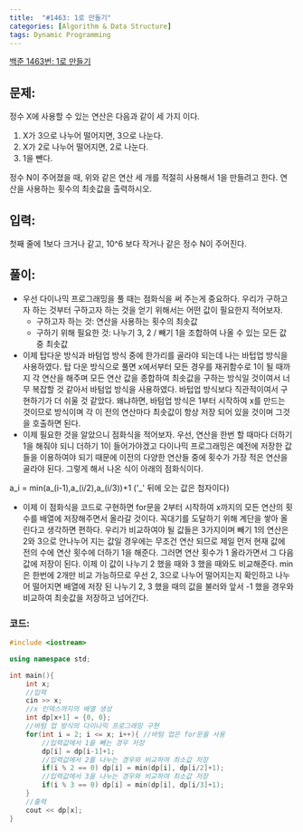 ```yaml
---
title:  "#1463: 1로 만들기"
categories: [Algorithm & Data Structure]
tags: Dynamic Programming
---
```


[백준 1463번: 1로 만들기](https://www.acmicpc.net/problem/1463)

## 문제:

정수 X에 사용할 수 있는 연산은 다음과 같이 세 가지 이다.

1. X가 3으로 나누어 떨어지면, 3으로 나눈다.
2. X가 2로 나누어 떨어지면, 2로 나눈다.
3. 1을 뺀다.

정수 N이 주어졌을 때, 위와 같은 연산 세 개를 적절히 사용해서 1을 만들려고 한다. 연산을 사용하는 횟수의 최솟값을 출력하시오.

## 입력:

첫째 줄에 1보다 크거나 같고, 10^6 보다 작거나 같은 정수 N이 주어진다.

## 풀이:

- 우선 다이나믹 프로그래밍을 풀 때는 점화식을 써 주는게 중요하다. 우리가 구하고자 하는 것부터 구하고자 하는 것을 얻기 위해서는 어떤 값이 필요한지 적어보자.
    - 구하고자 하는 것: 연산을 사용하는 횟수의 최솟값
    - 구하기 위해 필요한 것: 나누기 3, 2 / 빼기 1을 조합하여 나올 수 있는 모든 값 중 최솟값
- 이제 탑다운 방식과 바텀업 방식 중에 한가리를 골라야 되는데 나는 바텁업 방식을 사용하였다. 탑 다운 방식으로 풀면 x에서부터 모든 경우를 재귀함수로 1이 될 때까지 각 연산을 해주며 모든 연산 값을 종합하여 최솟값을 구하는 방식일 것이여서 너무 복잡할 것 같아서 바텀업 방식을 사용하였다. 바텁업 방식보다 직관적이여서 구현하기가 더 쉬울 것 같았다. 왜냐하면, 바텀업 방식은 1부터 시작하여 x를 만드는 것이므로 방식이며 각 이 전의 연산마다 최솟값이 항상 저장 되어 있을 것이며 그것을 호출하면 된다.
- 이제 필요한 것을 알았으니 점화식을 적어보자. 우선, 연산을 한번 할 때마다 더하기 1을 해줘야 되니 더하기 1이 들어가야겠고 다이나믹 프로그래밍은 예전에 저장한 값들을 이용하여야 되기 때문에 이전의 다양한 연산들 중에 횟수가 가장 적은 연산을 골라야 된다. 그렇게 해서 나온 식이 아래의 점화식이다.

a_i = min(a_(i-1),a_(i/2),a_(i/3))+1 ('_' 뒤에 오는 값은 첨자이다)

- 이제 이 점화식을 코드로 구현하면 for문을 2부터 시작하여 x까지의 모든 연산의 횟수를 배열에 저장해주면서 올라갈 것이다. 꼭대기를 도달하기 위해 계단을 쌓아 올린다고 생각하면 편하다. 우리가 비교하여야 될 값들은 3가지이며 빼기 1의 연산은 2와 3으로 안나누어 지는 값일 경우에는 무조건 연산 되므로 제일 먼저 현재 값에 전의 수에 연산 횟수에 더하기 1을 해준다. 그러면 연산 횟수가 1 올라가면서 그 다음 값에 저장이 된다. 이제 이 값이 나누기 2 했을 때와 3 했을 때와도 비교해준다. min은 한번에 2개만 비교 가능하므로 우선 2, 3으로 나누어 떨어지는지 확인하고 나누어 떨어지면 배열에 저장 된 나누기 2, 3 했을 때의 값을 불러와 앞서 -1 했을 경우와 비교하여 최솟값을 저장하고 넘어간다.

### 코드:

```cpp
#include <iostream>

using namespace std;

int main(){
	int x;
	//입력  
	cin >> x;
	//x 인덱스까지의 배열 생성 
	int dp[x+1] = {0, 0};
	//바텀 업 방식의 다이나믹 프로그래밍 구현
	for(int i = 2; i <= x; i++){ //바텀 업은 for문을 사용
		//입력값에서 1을 빼는 경우 저장
		dp[i] = dp[i-1]+1;
		//입력값에서 2를 나누는 경우와 비교하여 최소값 저장
		if(i % 2 == 0) dp[i] = min(dp[i], dp[i/2]+1);
		//입력값에서 3을 나누는 경우와 비교하여 최소값 저장
		if(i % 3 == 0) dp[i] = min(dp[i], dp[i/3]+1);
	}
	//출력 
	cout << dp[x];
}
```